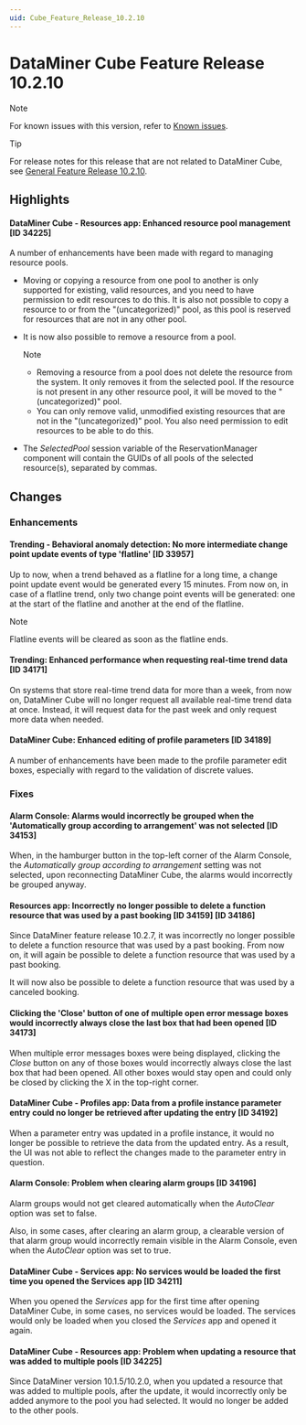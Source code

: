 ```yaml
---
uid: Cube_Feature_Release_10.2.10
---
```


# DataMiner Cube Feature Release 10.2.10

> [!NOTE]
> For known issues with this version, refer to [Known issues](xref:Known_issues).

> [!TIP]
> For release notes for this release that are not related to DataMiner Cube, see [General Feature Release 10.2.10](xref:General_Feature_Release_10.2.10).

## Highlights

#### DataMiner Cube - Resources app: Enhanced resource pool management [ID 34225]

<!-- MR 10.2.0 [CU7] - FR 10.2.10 -->
<!-- Fix with same ID -->

A number of enhancements have been made with regard to managing resource pools.

- Moving or copying a resource from one pool to another is only supported for existing, valid resources, and you need to have permission to edit resources to do this. It is also not possible to copy a resource to or from the "(uncategorized)" pool, as this pool is reserved for resources that are not in any other pool.

- It is now also possible to remove a resource from a pool.

    > [!NOTE]
    >
    > - Removing a resource from a pool does not delete the resource from the system. It only removes it from the selected pool. If the resource is not present in any other resource pool, it will be moved to the "(uncategorized)" pool.
    > - You can only remove valid, unmodified existing resources that are not in the "(uncategorized)" pool. You also need permission to edit resources to be able to do this.

- The *SelectedPool* session variable of the ReservationManager component will contain the GUIDs of all pools of the selected resource(s), separated by commas.

## Changes

### Enhancements

#### Trending - Behavioral anomaly detection: No more intermediate change point update events of type 'flatline' [ID 33957]

<!-- MR 10.3.0 - FR 10.2.10 -->

Up to now, when a trend behaved as a flatline for a long time, a change point update event would be generated every 15 minutes. From now on, in case of a flatline trend, only two change point events will be generated: one at the start of the flatline and another at the end of the flatline.

> [!NOTE]
> Flatline events will be cleared as soon as the flatline ends.

#### Trending: Enhanced performance when requesting real-time trend data [ID 34171]

<!-- Main Release Version 10.3.0 - Feature Release Version 10.2.10 -->

On systems that store real-time trend data for more than a week, from now on, DataMiner Cube will no longer request all available real-time trend data at once. Instead, it will request data for the past week and only request more data when needed.

#### DataMiner Cube: Enhanced editing of profile parameters [ID 34189]

<!-- MR 10.2.0 [CU7] - FR 10.2.10 -->

A number of enhancements have been made to the profile parameter edit boxes, especially with regard to the validation of discrete values.

### Fixes

#### Alarm Console: Alarms would incorrectly be grouped when the 'Automatically group according to arrangement' was not selected [ID 34153]

<!-- Main Release Version 10.1.0 [CU19]/10.2.0 [CU7] - Feature Release Version 10.2.10 -->

When, in the hamburger button in the top-left corner of the Alarm Console, the *Automatically group according to arrangement* setting was not selected, upon reconnecting DataMiner Cube, the alarms would incorrectly be grouped anyway.

#### Resources app: Incorrectly no longer possible to delete a function resource that was used by a past booking [ID 34159] [ID 34186]

<!-- MR 10.3.0 - FR 10.2.10 -->

Since DataMiner feature release 10.2.7, it was incorrectly no longer possible to delete a function resource that was used by a past booking. From now on, it will again be possible to delete a function resource that was used by a past booking.

It will now also be possible to delete a function resource that was used by a canceled booking.

#### Clicking the 'Close' button of one of multiple open error message boxes would incorrectly always close the last box that had been opened [ID 34173]

<!-- Main Release Version 10.3.0 - Feature Release Version 10.2.10 -->

When multiple error messages boxes were being displayed, clicking the *Close* button on any of those boxes would incorrectly always close the last box that had been opened. All other boxes would stay open and could only be closed by clicking the X in the top-right corner.

#### DataMiner Cube - Profiles app: Data from a profile instance parameter entry could no longer be retrieved after updating the entry [ID 34192]

<!-- MR 10.2.0 [CU7] - FR 10.2.10 -->

When a parameter entry was updated in a profile instance, it would no longer be possible to retrieve the data from the updated entry. As a result, the UI was not able to reflect the changes made to the parameter entry in question.

#### Alarm Console: Problem when clearing alarm groups [ID 34196]

<!-- MR 10.3.0 - FR 10.2.10 -->

Alarm groups would not get cleared automatically when the *AutoClear* option was set to false.

Also, in some cases, after clearing an alarm group, a clearable version of that alarm group would incorrectly remain visible in the Alarm Console, even when the *AutoClear* option was set to true.

#### DataMiner Cube - Services app: No services would be loaded the first time you opened the Services app [ID 34211]

<!-- Main Release Version 10.1.0 [CU19]/10.2.0 [CU7] - Feature Release Version 10.2.10 -->

When you opened the *Services* app for the first time after opening DataMiner Cube, in some cases, no services would be loaded. The services would only be loaded when you closed the *Services* app and opened it again.

#### DataMiner Cube - Resources app: Problem when updating a resource that was added to multiple pools [ID 34225]

<!-- MR 10.2.0 [CU7] - FR 10.2.10 -->
<!-- Enhancement with same ID -->

Since DataMiner version 10.1.5/10.2.0, when you updated a resource that was added to multiple pools, after the update, it would incorrectly only be added anymore to the pool you had selected. It would no longer be added to the other pools.
